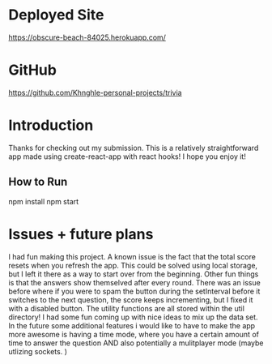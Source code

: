 # Deployed Site
https://obscure-beach-84025.herokuapp.com/ 

# GitHub
https://github.com/Khnghle-personal-projects/trivia 

# Introduction
Thanks for checking out my submission. This is a relatively straightforward app made using create-react-app with react hooks! I hope you enjoy it!

## How to Run 
npm install 
npm start 

# Issues + future plans 
I had fun making this project. A known issue is the fact that the total score resets when you refresh the app. This could be solved using local storage, but I left it there as a way to start over from the beginning. Other fun things is that the answers show themselved after every round. There was an issue before where if you were to spam the button during the setInterval before it switches to the next question, the score keeps incrementing, but I fixed it with a disabled button. The utility functions are all stored within the util directory! I had some fun coming up with nice ideas to mix up the data set. In the future some additional features i would like to have to make the app more awesome is having a time mode, where you have a certain amount of time to answer the question AND also potentially a mulitplayer mode (maybe utlizing sockets. )

